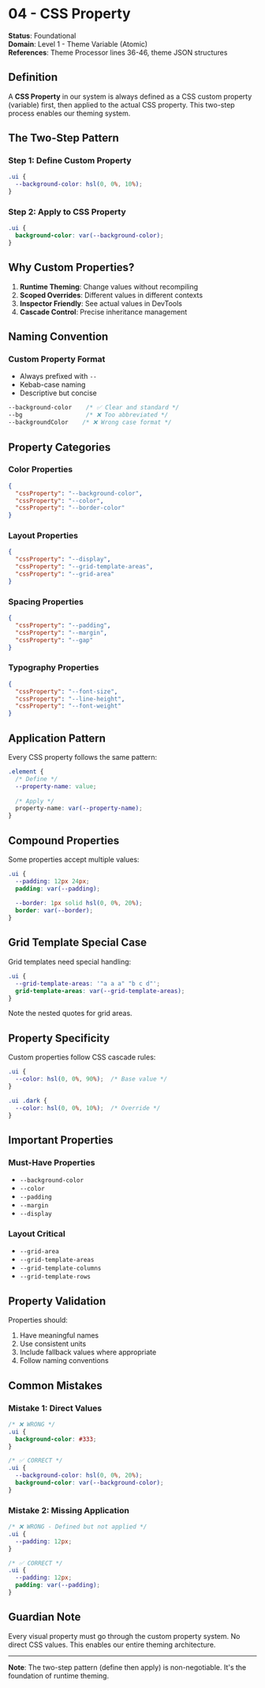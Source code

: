 # 04 - CSS Property

**Status**: Foundational  
**Domain**: Level 1 - Theme Variable (Atomic)  
**References**: Theme Processor lines 36-46, theme JSON structures

## Definition

A **CSS Property** in our system is always defined as a CSS custom property (variable) first, then applied to the actual CSS property. This two-step process enables our theming system.

## The Two-Step Pattern

### Step 1: Define Custom Property
```css
.ui {
  --background-color: hsl(0, 0%, 10%);
}
```

### Step 2: Apply to CSS Property
```css
.ui {
  background-color: var(--background-color);
}
```

## Why Custom Properties?

1. **Runtime Theming**: Change values without recompiling
2. **Scoped Overrides**: Different values in different contexts
3. **Inspector Friendly**: See actual values in DevTools
4. **Cascade Control**: Precise inheritance management

## Naming Convention

### Custom Property Format
- Always prefixed with `--`
- Kebab-case naming
- Descriptive but concise

```css
--background-color    /* ✅ Clear and standard */
--bg                  /* ❌ Too abbreviated */
--backgroundColor    /* ❌ Wrong case format */
```

## Property Categories

### Color Properties
```json
{
  "cssProperty": "--background-color",
  "cssProperty": "--color",
  "cssProperty": "--border-color"
}
```

### Layout Properties
```json
{
  "cssProperty": "--display",
  "cssProperty": "--grid-template-areas",
  "cssProperty": "--grid-area"
}
```

### Spacing Properties
```json
{
  "cssProperty": "--padding",
  "cssProperty": "--margin",
  "cssProperty": "--gap"
}
```

### Typography Properties
```json
{
  "cssProperty": "--font-size",
  "cssProperty": "--line-height",
  "cssProperty": "--font-weight"
}
```

## Application Pattern

Every CSS property follows the same pattern:

```css
.element {
  /* Define */
  --property-name: value;
  
  /* Apply */
  property-name: var(--property-name);
}
```

## Compound Properties

Some properties accept multiple values:

```css
.ui {
  --padding: 12px 24px;
  padding: var(--padding);
  
  --border: 1px solid hsl(0, 0%, 20%);
  border: var(--border);
}
```

## Grid Template Special Case

Grid templates need special handling:

```css
.ui {
  --grid-template-areas: '"a a a" "b c d"';
  grid-template-areas: var(--grid-template-areas);
}
```

Note the nested quotes for grid areas.

## Property Specificity

Custom properties follow CSS cascade rules:

```css
.ui {
  --color: hsl(0, 0%, 90%);  /* Base value */
}

.ui .dark {
  --color: hsl(0, 0%, 10%);  /* Override */
}
```

## Important Properties

### Must-Have Properties
- `--background-color`
- `--color`
- `--padding`
- `--margin`
- `--display`

### Layout Critical
- `--grid-area`
- `--grid-template-areas`
- `--grid-template-columns`
- `--grid-template-rows`

## Property Validation

Properties should:
1. Have meaningful names
2. Use consistent units
3. Include fallback values where appropriate
4. Follow naming conventions

## Common Mistakes

### Mistake 1: Direct Values
```css
/* ❌ WRONG */
.ui {
  background-color: #333;
}

/* ✅ CORRECT */
.ui {
  --background-color: hsl(0, 0%, 20%);
  background-color: var(--background-color);
}
```

### Mistake 2: Missing Application
```css
/* ❌ WRONG - Defined but not applied */
.ui {
  --padding: 12px;
}

/* ✅ CORRECT */
.ui {
  --padding: 12px;
  padding: var(--padding);
}
```

## Guardian Note

Every visual property must go through the custom property system. No direct CSS values. This enables our entire theming architecture.

---

**Note**: The two-step pattern (define then apply) is non-negotiable. It's the foundation of runtime theming.